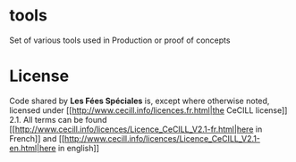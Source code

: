# tools

Set of various tools used in Production or proof of concepts


# License

Code shared by **Les Fées Spéciales** is, except where otherwise noted, licensed under [[http://www.cecill.info/licences.fr.html|the CeCILL license]] 2.1. All terms can be found [[http://www.cecill.info/licences/Licence_CeCILL_V2.1-fr.html|here in French]] and [[http://www.cecill.info/licences/Licence_CeCILL_V2.1-en.html|here in english]]